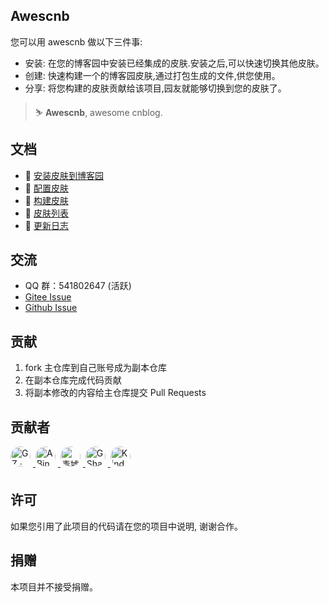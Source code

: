## Awescnb

您可以用 awescnb 做以下三件事:

-   安装: 在您的博客园中安装已经集成的皮肤.安装之后,可以快速切换其他皮肤。
-   创建: 快速构建一个的博客园皮肤,通过打包生成的文件,供您使用。
-   分享: 将您构建的皮肤贡献给该项目,园友就能够切换到您的皮肤了。

> ⛷ **Awescnb**, awesome cnblog.

## 文档

-   👔 [安装皮肤到博客园](https://guangzan.gitee.io/awescnb-docs/)
-   🔨 [配置皮肤](https://guangzan.gitee.io/awescnb-docs/options)
-   🎨 [构建皮肤](https://guangzan.gitee.io/awescnb-docs/dev)
-   🎊 [皮肤列表](https://guangzan.gitee.io/awescnb-docs/themes)
-   📑 [更新日志](https://guangzan.gitee.io/awescnb-docs/log)

## 交流

-   QQ 群：541802647 (活跃)
-   [Gitee Issue](https://gitee.com/guangzan/awescnb/issues/new?issue%5Bassignee_id%5D=0&issue%5Bmilestone_id%5D=0)
-   [Github Issue](https://github.com/guangzan/awescnb/issues/new)

## 贡献

1. fork 主仓库到自己账号成为副本仓库
2. 在副本仓库完成代码贡献
3. 将副本修改的内容给主仓库提交 Pull Requests

## 贡献者

<div>
    <a href="https://www.cnblogs.com/guangzan/">
        <img 
            class="ui avatar image"
            style="margin-right: 4px;
                    margin-bottom: 8px;
                    width: 32px;
                    height: 32px;
                    border-radius: 50%;" 
            title="GZ · Code · Documentation · Answering Questions"
            src="https://portrait.gitee.com/uploads/avatars/user/780/2340025_guangzan_1598958714.png!avatar100">
    </a>
    <a href="https://gitee.com/aaabingbingbing">
        <img 
            class="ui avatar image"
            style="margin-right: 4px;
                    margin-bottom: 8px;
                    width: 32px;
                    height: 32px;
                    border-radius: 50%;" 
            title="ABing · Code"
            src="https://portrait.gitee.com/uploads/avatars/user/2449/7348543_aaabingbingbing_1584778574.png!avatar100">
    </a>
    <a href="https://www.cnblogs.com/guoxinyu">
        <img 
            class="ui avatar image"
            style="margin-right: 4px;
                    margin-bottom: 8px;
                    width: 32px;
                    height: 32px;
                    border-radius: 50%;" 
            title="青墟 · Documentation"
            src="https://portrait.gitee.com/uploads/avatars/user/746/2240671_njit-guoxinyu_1586413047.png!avatar100">
    </a>
    <a href="https://www.cnblogs.com/gshang">
        <img 
            class="ui avatar image"
            style="margin-right: 4px;
                    margin-bottom: 8px;
                    width: 32px;
                    height: 32px;
                    border-radius: 50%;" 
            title="GShang · Documentation · Feedback"
            src="https://portrait.gitee.com/uploads/avatars/user/1626/4879515_gshang_1578976296.jpg!avatar100">
    </a>
    <a href="https://www.cnblogs.com/masterchd">
        <img 
            class="ui avatar image"
            style="margin-right: 4px;
                    margin-bottom: 8px;
                    width: 32px;
                    height: 32px;
                    border-radius: 50%;" 
            title="Kindear_chen · Documentation · Feedback"
            src="https://portrait.gitee.com/uploads/avatars/user/566/1699063_Kindear_1578958026.png!avatar100">
    </a>
</div>

## 许可

如果您引用了此项目的代码请在您的项目中说明, 谢谢合作。

## 捐赠

本项目并不接受捐赠。
